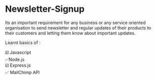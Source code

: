 # Newsletter-Signup
Its an important requirement for any business or any service oriented organisation to send newsletter and regular updates of their products to their customers and letting them know about important updates.

Learnt basics of :<br>

☑️ Javascript<br>
✅Node.js<br>
☑️ Express.js<br>
✅ MailChimp API<br>

